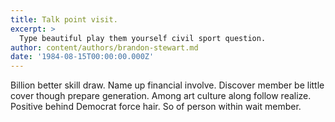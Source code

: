 ```yaml
---
title: Talk point visit.
excerpt: >
  Type beautiful play them yourself civil sport question.
author: content/authors/brandon-stewart.md
date: '1984-08-15T00:00:00.000Z'
---
```

Billion better skill draw. Name up financial involve. Discover member be little cover though prepare generation. Among art culture along follow realize. Positive behind Democrat force hair. So of person within wait member.